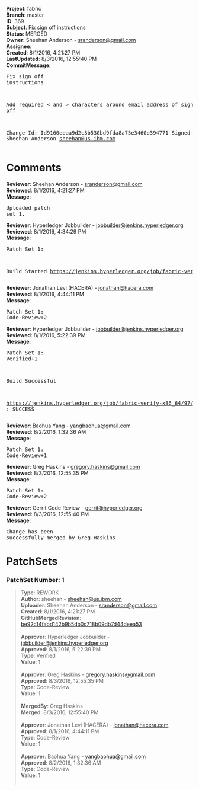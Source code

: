 <strong>Project</strong>: fabric<br><strong>Branch</strong>: master<br><strong>ID</strong>: 369<br><strong>Subject</strong>: Fix sign off instructions<br><strong>Status</strong>: MERGED<br><strong>Owner</strong>: Sheehan Anderson - sranderson@gmail.com<br><strong>Assignee</strong>:<br><strong>Created</strong>: 8/1/2016, 4:21:27 PM<br><strong>LastUpdated</strong>: 8/3/2016, 12:55:40 PM<br><strong>CommitMessage</strong>:<br><pre>Fix sign off instructions

Add required < and > characters around email address of sign off

Change-Id: Id9160eeaa9d2c3b530bd9fda8a75e3460e394771
Signed-off-by: Sheehan Anderson <sheehan@us.ibm.com>
</pre><h1>Comments</h1><strong>Reviewer</strong>: Sheehan Anderson - sranderson@gmail.com<br><strong>Reviewed</strong>: 8/1/2016, 4:21:27 PM<br><strong>Message</strong>: <pre>Uploaded patch set 1.</pre><strong>Reviewer</strong>: Hyperledger Jobbuilder - jobbuilder@jenkins.hyperledger.org<br><strong>Reviewed</strong>: 8/1/2016, 4:34:29 PM<br><strong>Message</strong>: <pre>Patch Set 1:

Build Started https://jenkins.hyperledger.org/job/fabric-verify-x86_64/97/</pre><strong>Reviewer</strong>: Jonathan Levi (HACERA) - jonathan@hacera.com<br><strong>Reviewed</strong>: 8/1/2016, 4:44:11 PM<br><strong>Message</strong>: <pre>Patch Set 1: Code-Review+2</pre><strong>Reviewer</strong>: Hyperledger Jobbuilder - jobbuilder@jenkins.hyperledger.org<br><strong>Reviewed</strong>: 8/1/2016, 5:22:39 PM<br><strong>Message</strong>: <pre>Patch Set 1: Verified+1

Build Successful 

https://jenkins.hyperledger.org/job/fabric-verify-x86_64/97/ : SUCCESS</pre><strong>Reviewer</strong>: Baohua Yang - yangbaohua@gmail.com<br><strong>Reviewed</strong>: 8/2/2016, 1:32:36 AM<br><strong>Message</strong>: <pre>Patch Set 1: Code-Review+1</pre><strong>Reviewer</strong>: Greg Haskins - gregory.haskins@gmail.com<br><strong>Reviewed</strong>: 8/3/2016, 12:55:35 PM<br><strong>Message</strong>: <pre>Patch Set 1: Code-Review+2</pre><strong>Reviewer</strong>: Gerrit Code Review - gerrit@hyperledger.org<br><strong>Reviewed</strong>: 8/3/2016, 12:55:40 PM<br><strong>Message</strong>: <pre>Change has been successfully merged by Greg Haskins</pre><h1>PatchSets</h1><h3>PatchSet Number: 1</h3><blockquote><strong>Type</strong>: REWORK<br><strong>Author</strong>: sheehan - sheehan@us.ibm.com<br><strong>Uploader</strong>: Sheehan Anderson - sranderson@gmail.com<br><strong>Created</strong>: 8/1/2016, 4:21:27 PM<br><strong>GitHubMergedRevision</strong>: [be92c14fabd142b9b5db0c718b09db7d44deea53](https://github.com/hyperledger/fabric/commit/be92c14fabd142b9b5db0c718b09db7d44deea53)<br><br><strong>Approver</strong>: Hyperledger Jobbuilder - jobbuilder@jenkins.hyperledger.org<br><strong>Approved</strong>: 8/1/2016, 5:22:39 PM<br><strong>Type</strong>: Verified<br><strong>Value</strong>: 1<br><br><strong>Approver</strong>: Greg Haskins - gregory.haskins@gmail.com<br><strong>Approved</strong>: 8/3/2016, 12:55:35 PM<br><strong>Type</strong>: Code-Review<br><strong>Value</strong>: 1<br><br><strong>MergedBy</strong>: Greg Haskins<br><strong>Merged</strong>: 8/3/2016, 12:55:40 PM<br><br><strong>Approver</strong>: Jonathan Levi (HACERA) - jonathan@hacera.com<br><strong>Approved</strong>: 8/1/2016, 4:44:11 PM<br><strong>Type</strong>: Code-Review<br><strong>Value</strong>: 1<br><br><strong>Approver</strong>: Baohua Yang - yangbaohua@gmail.com<br><strong>Approved</strong>: 8/2/2016, 1:32:36 AM<br><strong>Type</strong>: Code-Review<br><strong>Value</strong>: 1<br><br></blockquote>